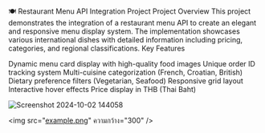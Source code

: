 🍽️ Restaurant Menu API Integration Project
Project Overview
This project demonstrates the integration of a restaurant menu API to create an elegant and responsive menu display system. The implementation showcases various international dishes with detailed information including pricing, categories, and regional classifications.
Key Features

Dynamic menu card display with high-quality food images
Unique order ID tracking system
Multi-cuisine categorization (French, Croatian, British)
Dietary preference filters (Vegetarian, Seafood)
Responsive grid layout
Interactive hover effects
Price display in THB (Thai Baht)

![Screenshot 2024-10-02 144058](https://github.com/user-attachments/assets/aa6daf89-00b6-415e-a59c-348cf4829cb5)

<img src="[example.png](https://www.flaticon.com/free-icon/js_5968292?term=javascript&page=1&position=3&origin=search&related_id=5968292)" ความกว้าง="300" />

